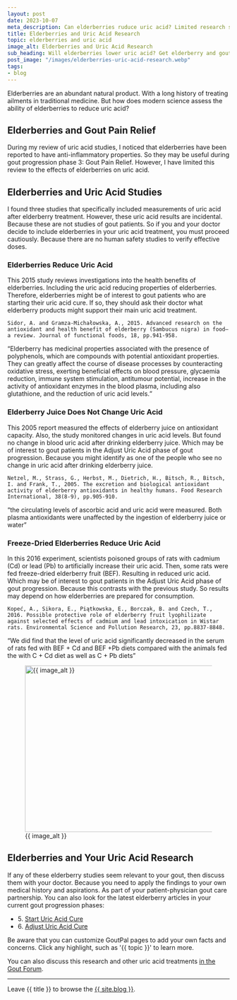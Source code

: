 ```yaml
---
layout: post
date: 2023-10-07
meta_description: Can elderberries ruduce uric acid? Limited research says yes. But not for everyone. Get elderberry and gout facts now.
title: Elderberries and Uric Acid Research
topic: elderberries and uric acid
image_alt: Elderberries and Uric Acid Research
sub_heading: Will elderberries lower uric acid? Get elderberry and gout facts here.
post_image: "/images/elderberries-uric-acid-research.webp"
tags:
- blog
---
```

Elderberries are an abundant natural product. With a long history of treating ailments in traditional medicine. But how does modern science assess the ability of elderberries to reduce uric acid?
<h2 id="pain">Elderberries and Gout Pain Relief</h2>
<p>During my review of uric acid studies, I noticed that elderberries have been reported to have anti-inflammatory properties. So they may be useful during gout progression phase 3: Gout Pain Relief. However, I have limited this review to the effects of elderberries on uric acid.</p>
<h2 id="studies">Elderberries and Uric Acid Studies</h2>
<p>I found three studies that specifically included measurements of uric acid after elderberry treatment. However, these uric acid results are incidental. Because these are not studies of gout patients. So if you and your doctor decide to include elderberries in your uric acid treatment, you must proceed cautiously. Because there are no human safety studies to verify effective doses.</p>
<h3 id="reduce">Elderberries Reduce Uric Acid</h3>
<p>This 2015 study reviews investigations into the health benefits of elderberries. Including the uric acid reducing properties of elderberries. Therefore, elderberries might be of interest to gout patients who are starting their uric acid cure. If so, they should ask their doctor what elderberry products might support their main uric acid treatment.</p>
<p><code>Sidor, A. and Gramza-Michałowska, A., 2015. Advanced research on the antioxidant and health benefit of elderberry (Sambucus nigra) in food–a review. Journal of functional foods, 18, pp.941-958.</code></p>
<p><q cite="https://doi.org/10.1016/j.jff.2014.07.012">Elderberry has medicinal properties associated with the presence of polyphenols, which are compounds with potential antioxidant properties. They can greatly affect the course of disease processes by counteracting oxidative stress, exerting beneficial effects on blood pressure, glycaemia reduction, immune system stimulation, antitumour potential, increase in the activity of antioxidant enzymes in the blood plasma, including also glutathione, and the reduction of uric acid levels.</q></p>
<h3 id="juice">Elderberry Juice Does Not Change Uric Acid</h3>
<p>This 2005 report measured the effects of elderberry juice on antioxidant capacity. Also, the study monitored changes in uric acid levels. But found no change in blood uric acid after drinking elderberry juice. Which may be of interest to gout patients in the Adjust Uric Acid phase of gout progression. Because you might identify as one of the people who see no change in uric acid after drinking elderberry juice. </p>
<p><code>Netzel, M., Strass, G., Herbst, M., Dietrich, H., Bitsch, R., Bitsch, I. and Frank, T., 2005. The excretion and biological antioxidant activity of elderberry antioxidants in healthy humans. Food Research International, 38(8-9), pp.905-910.</code></p>
<p><q cite="https://doi.org/10.1016/j.foodres.2005.03.010">the
circulating levels of ascorbic acid and uric acid were measured. Both plasma antioxidants were unaffected by the
ingestion of elderberry juice or water</q></p>
<h3 id="freeze">Freeze-Dried Elderberries Reduce Uric Acid</h3>
<p>In this 2016 experiment, scientists poisoned groups of rats with cadmium (Cd) or lead (Pb) to artificially increase their uric acid. Then, some rats were fed freeze-dried elderberry fruit (BEF). Resulting in reduced uric acid. Which may be of interest to gout patients in the Adjust Uric Acid phase of gout progression. Because this contrasts with the previous study. So results may depend on how elderberries are prepared for consumption.</p>
<p><code>Kopeć, A., Sikora, E., Piątkowska, E., Borczak, B. and Czech, T., 2016. Possible protective role of elderberry fruit lyophilizate against selected effects of cadmium and lead intoxication in Wistar rats. Environmental Science and Pollution Research, 23, pp.8837-8848.</code></p>
<p><q cite="https://doi.org/10.1007/s11356-016-6117-3">We did find that the level of uric acid significantly decreased in the serum of rats fed with BEF + Cd and BEF +Pb diets compared with the animals fed the with C + Cd diet as well as C + Pb diets</q></p>
<figure id="image" class="inner">
<img src="{{ post_image }}" alt="{{ image_alt }}"  width="610" height="377">
  <figcaption>{{ image_alt }}</figcaption>
</figure>
<h2 id="next">Elderberries and Your Uric Acid Research</h2>
If any of these elderberry studies seem relevant to your gout, then discuss them with your doctor. Because you need to apply the findings to your own medical history and aspirations. As part of your patient-physician gout care partnership. You can also look for the latest elderberry articles in your current gout progression phases:<ul>
<li>5. <a href="https://goutpal.com/blog/start-uric-acid-cure/">Start Uric Acid Cure</a></li>
<li>6. <a href="https://goutpal.com/blog/adjust-uric-acid-cure/">Adjust Uric Acid Cure</a></li>
</ul>

Be aware that you can customize GoutPal pages to add your own facts and concerns. Click any highlight, such as '{{ topic }}' to learn more.

You can also discuss this research and other uric acid treatments <a href="https://links.goutpal.com/p/goutpal-links-gout-discussions?a=888958067">in the Gout Forum</a>.
<hr>
Leave {{ title }} to browse the <a href="/blog">{{ site.blog }}</a>.
